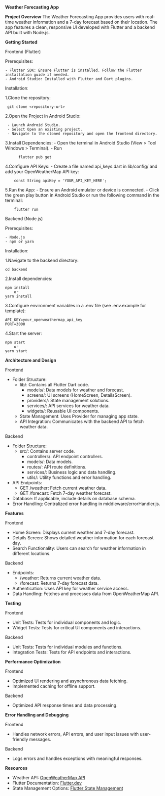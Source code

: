 **Weather Forecasting App**

**Project Overview**
The Weather Forecasting App provides users with real-time weather information and a 7-day forecast based on their location. The app features a clean, responsive UI developed with Flutter and a backend API built with Node.js.

**Getting Started**

Frontend (Flutter)

Prerequisites:

    - Flutter SDK: Ensure Flutter is installed. Follow the Flutter installation guide if needed.
    - Android Studio: Installed with Flutter and Dart plugins.

Installation:

1.Clone the repository:

     git clone <repository-url>
     
2.Open the Project in Android Studio:

     - Launch Android Studio.
     - Select Open an existing project.
     - Navigate to the cloned repository and open the frontend directory.
     
3.Install Dependencies:
     - Open the terminal in Android Studio (View > Tool Windows > Terminal).
     - Run
     
          flutter pub get
          
4.Configure API Keys:
    - Create a file named api_keys.dart in lib/config/ and add your OpenWeatherMap API key:
    
        const String apiKey = 'YOUR_API_KEY_HERE';
        
5.Run the App:
    - Ensure an Android emulator or device is connected.
    - Click the green play button in Android Studio or run the following command in the terminal:
    
        flutter run

Backend (Node.js)

Prerequisites:

    - Node.js
    - npm or yarn
    
Installation:

1.Navigate to the backend directory:

    cd backend
    
2.Install dependencies:

    npm install
        or
    yarn install
    
3.Configure environment variables in a .env file (see .env.example for template):

    API_KEY=your_openweathermap_api_key
    PORT=3000
    
4.Start the server:

    npm start
        or
    yarn start

**Architecture and Design**

Frontend
  - Folder Structure:
    - lib/: Contains all Flutter Dart code.
      - models/: Data models for weather and forecast.
      - screens/: UI screens (HomeScreen, DetailsScreen).
      - providers/: State management solutions.
      - services/: API services for weather data.
      - widgets/: Reusable UI components.
    - State Management: Uses Provider for managing app state.
    - API Integration: Communicates with the backend API to fetch weather data.
  
Backend
  - Folder Structure:
    - src/: Contains server code.
      - controllers/: API endpoint controllers.
      - models/: Data models.
      - routes/: API route definitions.
      - services/: Business logic and data handling.
      - utils/: Utility functions and error handling.
  - API Endpoints:
    - GET /weather: Fetch current weather data.
    - GET /forecast: Fetch 7-day weather forecast.
  - Database: If applicable, include details on database schema.
  - Error Handling: Centralized error handling in middleware/errorHandler.js.

**Features**

Frontend
  - Home Screen: Displays current weather and 7-day forecast.
  - Details Screen: Shows detailed weather information for each forecast day.
  - Search Functionality: Users can search for weather information in different locations.
    
Backend
  - Endpoints:
      - /weather: Returns current weather data.
      - /forecast: Returns 7-day forecast data.
  - Authentication: Uses API key for weather service access.
  - Data Handling: Fetches and processes data from OpenWeatherMap API.

**Testing**

Frontend
  - Unit Tests: Tests for individual components and logic.
  - Widget Tests: Tests for critical UI components and interactions.

Backend
  - Unit Tests: Tests for individual modules and functions.
  - Integration Tests: Tests for API endpoints and interactions.

**Performance Optimization**

Frontend
  - Optimized UI rendering and asynchronous data fetching.
  - Implemented caching for offline support.
    
Backend
  - Optimized API response times and data processing.

**Error Handling and Debugging**

Frontend
  - Handles network errors, API errors, and user input issues with user-friendly messages.
    
Backend
  - Logs errors and handles exceptions with meaningful responses.

**Resources**
  - Weather API: [OpenWeatherMap API](https://openweathermap.org/api)
  - Flutter Documentation: [Flutter.dev](https://flutter.dev/docs)
  - State Management Options: [Flutter State Management](https://flutter.dev/docs/development/data-and-backend/state-mgmt/options)







